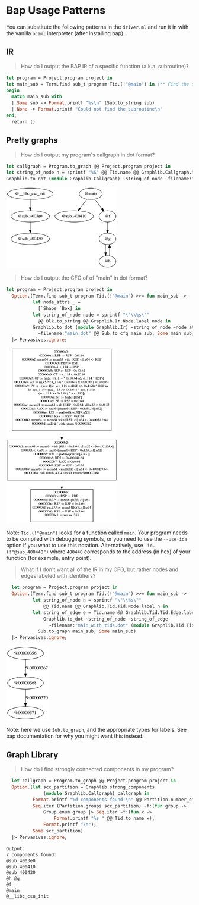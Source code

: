 # Bap Usage Patterns

You can substitute the following patterns in the `driver.ml` and run it in with the vanilla `ocaml` interpreter (after installing bap).

## IR

> How do I output the BAP IR of a specific function (a.k.a. subroutine)?

```ocaml
let program = Project.program project in
let main_sub = Term.find sub_t program Tid.(!"@main") in (** Find the subroutine called 'main' *)
begin
  match main_sub with
  | Some sub -> Format.printf "%s\n" (Sub.to_string sub)
  | None -> Format.printf "Could not find the subroutine\n"
end;
  return ()
```

## Pretty graphs

> How do I output my program's callgraph in dot format?

```ocaml
let callgraph = Program.to_graph @@ Project.program project in
let string_of_node n = sprintf "%S" @@ Tid.name @@ Graphlib.Callgraph.Node.label n in
Graphlib.to_dot (module Graphlib.Callgraph) ~string_of_node ~filename:"callgraph.dot" callgraph;
```

<img src=/images/callgraph.png width=300 /><br>

> How do I output the CFG of of "main" in dot format?

```ocaml
let program = Project.program project in
  Option.(Term.find sub_t program Tid.(!"@main") >>= fun main_sub ->
          let node_attrs _ =
            [`Shape `Box] in
          let string_of_node node = sprintf "\"\\%s\""
            @@ Blk.to_string @@ Graphlib.Ir.Node.label node in
          Graphlib.to_dot (module Graphlib.Ir) ~string_of_node ~node_attrs
            ~filename:"main.dot" @@ Sub.to_cfg main_sub; Some main_sub)
  |> Pervasives.ignore;
```

<img src=/images/main.png width=300 /><br>

Note: `Tid.(!"@main")` looks for a function called `main`. Your program needs to be compiled with debugging symbols, or you need to use the `--use-ida` option if you what to use this notation. Alternatively, use `Tid.(!"@sub_400440")` where `400440` corresponds to the address (in hex) of your function (for example, entry point).

> What if I don't want all of the IR in my CFG, but rather nodes and edges labeled with identifiers?

```ocaml
  let program = Project.program project in
  Option.(Term.find sub_t program Tid.(!"@main") >>= fun main_sub ->
          let string_of_node n = sprintf "\"\\%s\""
              @@ Tid.name @@ Graphlib.Tid.Tid.Node.label n in
          let string_of_edge e = Tid.name @@ Graphlib.Tid.Tid.Edge.label e in
              Graphlib.to_dot ~string_of_node ~string_of_edge
                ~filename:"main_with_tids.dot" (module Graphlib.Tid.Tid) @@
            Sub.to_graph main_sub; Some main_sub) 
  |> Pervasives.ignore;
```

<img src=/images/tid_only_graph.png height=200 /><br>

Note: here we use `Sub.to_graph`, and the appropriate types for labels. See bap documentation for why you might want this instead.

## Graph Library

> How do I find strongly connected components in my program?

```ocaml
  let callgraph = Program.to_graph @@ Project.program project in
  Option.(let scc_partition = Graphlib.strong_components
              (module Graphlib.Callgraph) callgraph in
          Format.printf "%d components found:\n" @@ Partition.number_of_groups scc_partition;
          Seq.iter (Partition.groups scc_partition) ~f:(fun group ->
              Group.enum group |> Seq.iter ~f:(fun x ->
                  Format.printf "%s " @@ Tid.to_name x);
              Format.printf "\n");
          Some scc_partition)
  |> Pervasives.ignore;
```

```
Output:
7 components found:
@sub_4003e0                                                   
@sub_400410                                                   
@sub_400430                                                   
@h @g
@f
@main
@__libc_csu_init
```
